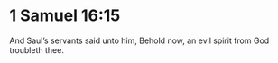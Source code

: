 # 1 Samuel 16:15

And Saul’s servants said unto him, Behold now, an evil spirit from God troubleth thee.